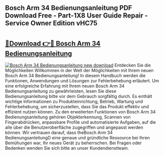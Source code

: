 ## Bosch Arm 34 Bedienungsanleitung PDF Download Free - Part-1X8 User Guide Repair - Service Owner Edition vHC75

# <h2><a href="http://df59qp.blite.top/?on=Bosch+Arm+34+Bedienungsanleitung">🔗Download 👉🔴 Bosch Arm 34 Bedienungsanleitung</a></h2>

[![Bosch Arm 34 Bedienungsanleitung new download](https://i.imgur.com/lujVjoI.png)](http://df59qp.blite.top/?on=Bosch+Arm+34+Bedienungsanleitung)
Entdecken Sie die Möglichkeiten Willkommen in der Welt der Möglichkeiten mit Ihrem neuen Bosch Arm 34 Bedienungsanleitung! In diesem Handbuch werden die Funktionen, Anwendungen und Lösungen zur Fehlerbehebung erläutert. Um eine erfolgreiche Erfahrung mit Ihrem neuen Bosch Arm 34 Bedienungsanleitung zu gewährleisten, lesen Sie diese Bedienungsanleitung bitte vor dem Gebrauch sorgfältig durch. Es enthält wichtige Informationen zu Produkteinrichtung, Betrieb, Wartung und Fehlerbehebung, um sicherzustellen, dass Sie das Produkt effektiv und effizient nutzen können. Zu den erweiterten Funktionen von Bosch Arm 34 Bedienungsanleitung gehören Objekterkennung, Scannen von Fingerabdrücken, anpassbare Profile und automatisierte Aufgaben, auf die alle über die Benutzeroberfläche zugegriffen und angepasst werden können. Wir vertrauen darauf, dass theBosch Arm 34 BedienungsanleitungD eine genaue und gründliche Ressource bei Ihren Bemühungen war, Ihr neues Gerät zu beherrschen. Bei Fragen oder Bedenken wenden Sie sich bitte an unser Kundendienstteam.
